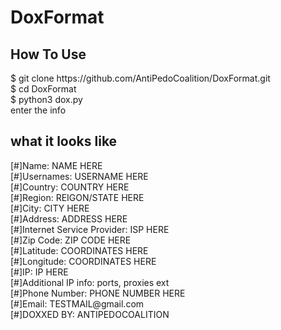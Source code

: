 # DoxFormat

<h2> How To Use </h2>
$ git clone https://github.com/AntiPedoCoalition/DoxFormat.git
<br>
$ cd DoxFormat
<br>
$ python3 dox.py
<br>
enter the info

<h2> what it looks like </h2>
[#]Name: NAME HERE
<br>
[#]Usernames:  USERNAME HERE
<br>
[#]Country: COUNTRY HERE
<br>
[#]Region: REIGON/STATE HERE
<br>
[#]City: CITY HERE
<br>
[#]Address: ADDRESS HERE
<br>
[#]Internet Service Provider: ISP HERE
<br>
[#]Zip Code: ZIP CODE HERE
<br>
[#]Latitude: COORDINATES HERE
<br>
[#]Longitude: COORDINATES HERE
<br>
[#]IP: IP HERE
<br>
[#]Additional IP info: ports, proxies ext
<br>
[#]Phone Number: PHONE NUMBER HERE
<br>
[#]Email: TESTMAIL@gmail.com
<br>
[#]DOXXED BY: ANTIPEDOCOALITION
